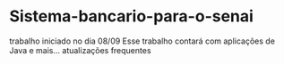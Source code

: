 # Sistema-bancario-para-o-senai
trabalho iniciado no dia 08/09 
Esse trabalho contará com aplicações de Java e mais...
atualizações frequentes
